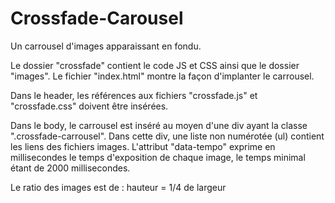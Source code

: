 # Crossfade-Carousel

Un carrousel d'images apparaissant en fondu.

Le dossier "crossfade" contient le code JS et CSS ainsi que le dossier "images".
Le fichier "index.html" montre la façon d'implanter le carrousel.

Dans le header, les références aux fichiers "crossfade.js" et "crossfade.css" doivent être insérées.

Dans le body, le carrousel est inséré au moyen d'une div ayant la classe ".crossfade-carrousel".
Dans cette div, une liste non numérotée (ul) contient les liens des fichiers images.
L'attribut "data-tempo" exprime en millisecondes le temps d'exposition de chaque image, le temps minimal étant de 2000 millisecondes.

Le ratio des images est de : hauteur = 1/4 de largeur

